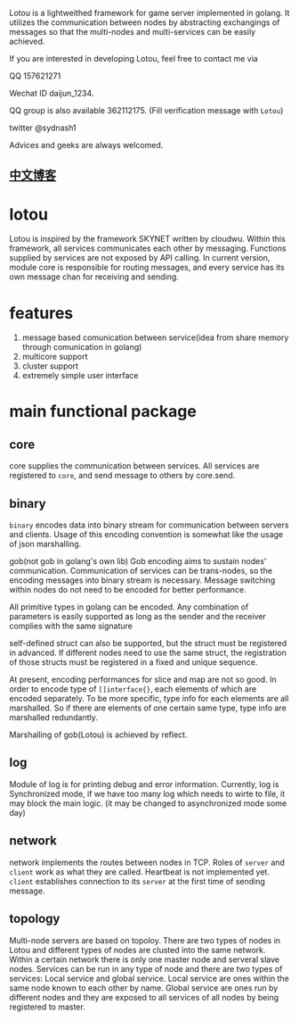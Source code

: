 Lotou is a lightweithed framework for game server implemented in golang.
It utilizes the communication between nodes by abstracting exchangings of messages 
so that the multi-nodes and multi-services can be easily achieved.

If you are interested in developing Lotou, feel free to contact me via 

   QQ 157621271 
   
   Wechat ID daijun_1234. 
   
   QQ group is also available 362112175. (Fill verification message with `Lotou`)
   
   twitter @sydnash1
   
Advices and geeks are always welcomed. 

[中文博客](http://blog.csdn.net/sydnash/article/details/66033983)
-------------------
# lotou
Lotou is inspired by the framework SKYNET written by cloudwu.
Within this framework, all services communicates each other by messaging. 
Functions supplied by services are not exposed by API calling. 
In current version, module core is responsible for routing messages, 
and every service has its own message chan for receiving and sending. 

# features

1. message based comunication between service(idea from share memory through comunication in golang)
2. multicore support
3. cluster support 
4. extremely simple user interface

# main functional package

## core
core supplies the communication between services. 
All services are registered to `core`, and send message to others by core.send.

## binary

`binary` encodes data into binary stream for communication between servers and clients.
Usage of this encoding convention is somewhat like the usage of json marshalling. 

gob(not gob in golang's own lib)
Gob encoding aims to sustain nodes' communication. 
Communication of services can be trans-nodes, so the encoding messages into binary stream is necessary.
Message switching within nodes do not need to be encoded for better performance. 

All primitive types in golang can be encoded. 
Any combination of parameters is easily supported 
as long as the sender and the receiver complies with the same signature

self-defined struct can also be supported, but the struct must be registered in advanced.
If different nodes need to use the same struct, the registration of those structs must 
be registered in a fixed and unique sequence. 

At present, encoding performances for slice and map are not so good. 
In order to encode type of `[]interface{}`, each elements of which are encoded separately. 
To be more specific, type info for each elements are all marshalled. 
So if there are elements of one certain same type, type info are marshalled redundantly.

Marshalling of gob(Lotou) is achieved by reflect.

## log

Module of log is for printing debug and error information. 
Currently, log is Synchronized mode, if we have too many log which needs to wirte to file, it may block the main logic.
(it may be changed to asynchronized mode some day)

## network
network implements the routes between nodes in TCP. 
Roles of `server` and `client` work as what they are called. 
Heartbeat is not implemented yet. 
`client` establishes connection to its `server` at the first time of sending message. 

## topology
Multi-node servers are based on topoloy. 
There are two types of nodes in Lotou 
and different types of nodes are clusted into the same network.
Within a certain network there is only one master node and serveral slave nodes. 
Services can be run in any type of node and there are two types of services:
Local service and global service. 
Local service are ones within the same node known to each other by name.
Global service are ones run by different nodes
 and they are exposed to all services of all nodes by being registered to master.
 
 
 
 

